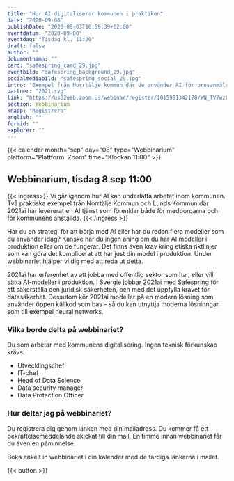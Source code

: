 ```yaml
---
title: "Hur AI digitaliserar kommunen i praktiken"
date: "2020-09-08"
publishDate: "2020-09-03T10:59:39+02:00"
eventdatum: "2020-09-08"
eventdag: "Tisdag kl. 11:00"
draft: false
author: ""
dokumentnamn: ""
card: "safespring_card_29.jpg"
eventbild: "safespring_background_29.jpg"
socialmediabild: "safespring_social_29.jpg"
intro: "Exempel från Norrtälje kommun där de använder AI för orosanmälningar och hur ni kommer igång med ett eget projekt"
partner: "2021.svg"
link: "https://us02web.zoom.us/webinar/register/1015991342178/WN_TV7wzLi1Qo-4UeCYR228dQ"
section: Webbinarium
knapp: "Registrera"
english: ""
formid: ""
explorer: ""
---
```


{{< calendar month="sep" day="08" type="Webbinarium" platform="Plattform: Zoom" time="Klockan 11:00" >}}

## Webbinarium, tisdag 8 sep 11:00

{{< ingress>}}
Vi går igenom hur AI kan underlätta arbetet inom kommunen. Två praktiska exempel från Norrtälje Kommun och Lunds Kommun där 2021ai har levererat en AI tjänst som förenklar både för medborgarna och för kommunens anställda.
{{< /ingress >}}

Har du en strategi för att börja med AI eller har du redan flera modeller som du använder idag? Kanske har du ingen aning om du har AI modeller i produktion eller om de fungerar. Det finns även krav kring etiska riktlinjer som kan göra det komplicerat att har just din model i produktion. Under webbinariet hjälper vi dig med att reda ut detta.

 2021ai har erfarenhet av att jobba med offentlig sektor som har, eller vill sätta AI-modeller i produktion. I Svergie jobbar 2021ai med Safespring för att säkerställa den juridisk säkerheten, och med det uppfylla kravet för datasäkerhet. Dessutom kör 2021ai modeller på en modern lösning som använder öppen källkod som bas - så du kan utnyttja moderna lösninngar som till exempel neural networks.

### Vilka borde delta på webbinariet?
Du som arbetar med kommunens digitalisering. Ingen teknisk förkunskap krävs.

- Utvecklingschef
- IT-chef
- Head of Data Science
- Data security manager
- Data Protection Officer

### Hur deltar jag på webbinariet?
Du registrera dig genom länken med din mailadress. Du kommer få ett bekräftelsemeddelande skickat till din mail. En timme innan webbinariet får du även en påminnelse.

Boka enkelt in webbinariet i din kalender med de färdiga länkarna i mailet.

{{< button >}}
